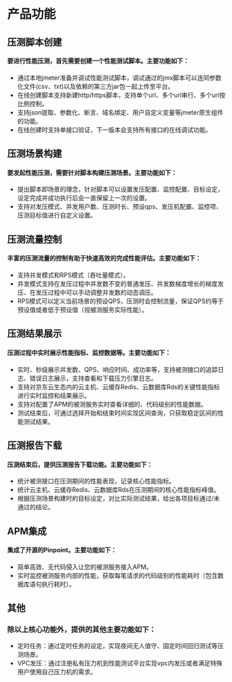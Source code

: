 # 产品功能
## 压测脚本创建
#### 要进行性能压测，首先需要创建一个性能测试脚本。主要功能如下：
- 通过本地jmeter准备并调试性能测试脚本，调试通过的jmx脚本可以连同参数化文件(csv、txt)以及依赖的第三方jar包一起上传至平台。
- 在线创建脚本支持新建http/https脚本，支持单个url、多个url串行、多个url按比例控制。
- 支持json提取、参数化、断言、域名绑定、用户自定义变量等jmeter原生组件的功能。
- 在线创建时支持单接口验证，下一版本会支持所有接口的在线调试功能。

## 压测场景构建
#### 要发起性能压测，需要针对脚本构建压测场景。主要功能如下：
- 提出脚本即场景的理念，针对脚本可以设置发压配置、监控配置、目标设定，设定完成并成功执行后会一直保留上一次的设置。
- 支持对发压模式、并发用户数、压测时长、预设qps、发压机配置、监控项、压测目标值进行自定义设置。

## 压测流量控制
#### 丰富的压测流量的控制有助于快速高效的完成性能评估。主要功能如下：
- 支持并发模式和RPS模式（吞吐量模式）。
- 并发模式支持在发压过程中并发数不变的普通发压、并发数梯度增长的梯度发压、在发压过程中可以手动调整并发数的动态调压。
- RPS模式可以定义当前场景的预设QPS，压测时会控制流量，保证QPS约等于预设值或者低于预设值（视被测服务实际性能）。

## 压测结果展示
#### 压测过程中实时展示性能指标、监控数据等。主要功能如下：
- 实时、秒级展示并发数、QPS、响应时间、成功率等，支持被测接口的追踪日志、错误日志展示，支持查看和下载压力引擎日志。
- 支持对京东云生态内的云主机、云缓存Redis、云数据库Rds的关键性能指标进行实时监控和结果展示。
- 支持对配置了APM的被测服务实时查看详细的、代码级别的性能数据。
- 测试结束后，可通过选择开始和结束时间实现区间查询，只获取稳定区间的性能测试结果。

## 压测报告下载
#### 压测结束后，提供压测报告下载功能。主要功能如下：
- 统计被测接口在压测期间的性能表现，记录核心性能指标。
- 统计云主机、云缓存Redis、云数据库Rds在压测期间的核心性能指标峰值。
- 根据压测场景构建时的目标设定，对比实际测试结果，给出各项目标通过/未通过的结论。

## APM集成
#### 集成了开源的Pinpoint。主要功能如下：
- 简单高效、无代码侵入让您的被测服务接入APM。
- 实时监控被测服务内部的性能，获取每笔请求的代码级别的性能耗时（包含数据库语句执行耗时）。

## 其他
### 除以上核心功能外，提供的其他主要功能如下：
- 定时任务：通过定时任务的设定，实现夜间无人值守、固定时间回归测试等压测场景。
- VPC发压：通过注册私有压力机到性能测试平台实现vpc内发压或者满足特殊用户使用自己压力机的需求。